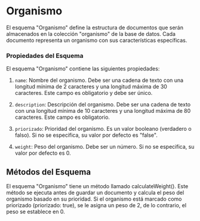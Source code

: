# Organismo

El esquema "Organismo" define la estructura de documentos que serán almacenados en la colección "organismo" de la base de datos. Cada documento representa un organismo con sus características específicas.

### Propiedades del Esquema

El esquema "Organismo" contiene las siguientes propiedades:

1. `name`: Nombre del organismo. Debe ser una cadena de texto con una longitud mínima de 2 caracteres y una longitud máxima de 30 caracteres. Este campo es obligatorio y debe ser único.

2. `description`: Descripción del organismo. Debe ser una cadena de texto con una longitud mínima de 10 caracteres y una longitud máxima de 80 caracteres. Este campo es obligatorio.

3. `priorizado`: Prioridad del organismo. Es un valor booleano (verdadero o falso). Si no se especifica, su valor por defecto es "false".

4. `weight`: Peso del organismo. Debe ser un número. Si no se especifica, su valor por defecto es 0.

## Métodos del Esquema

El esquema "Organismo" tiene un método llamado calculateWeight(). Este método se ejecuta antes de guardar un documento y calcula el peso del organismo basado en su prioridad. Si el organismo está marcado como priorizado (priorizado: true), se le asigna un peso de 2, de lo contrario, el peso se establece en 0.

